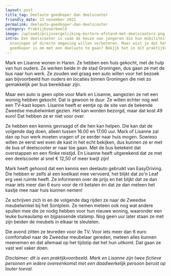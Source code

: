 ```yaml
---
layout: post
title_tag: Deelauto goedkoper dan deelscooter
friendly_date: 23 november 2021
permalink: deelauto-goedkoper-dan-deelscooter
category: Praktijkvoorbeeld
image: /uploads/prijsvergelijking-kortere-afstand-met-deelscooters.png
intro: Een deelscooter is vaak de keuze van jongeren die hun mobiliteit binnen
  Groningen of directe omgeving willen verbeteren. Maar wist je dat het vaak
  goedkoper is om met een deelauto te gaan? Bekijk het in dit praktijkvoorbeeld.
---
```

Mark en Lisanne wonen in Haren. Ze hebben een huis gekocht, met de hulp van hun ouders. Ze werken beide in de stad Groningen, dus gaan ze met de bus naar hun werk. Ze zouden wel graag een auto willen voor het bezoek aan bijvoorbeeld hun ouders en locaties binnen Groningen die niet zo gemakkelijk per bus bereikbaar zijn.

Maar een auto is geen optie voor Mark en Lisanne, aangezien ze net een woning hebben gekocht. Dat is gewoon te duur. Ze willen echter nog wel een TV-kast kopen. Lisanne heeft er eentje op de site van de bekende Zweedse meubelwinkel gezien. Het kan worden bezorgd, maar dat kost 49 euro! Dat hebben ze er niet voor over.

Ze hebben een kennis gevraagd of die hen kan helpen. Die kan dat de volgende dag doen, alleen tussen 16.00 en 17.00 uur. Mark of Lisanne zal dan op hun werk moeten vragen of ze eerder naar huis mogen. Sowieso willen ze eerst wel even de kast in het echt bekijken, dus kunnen ze er met de bus of deelscooter er naar toe gaan. Met de bus betekent dat overstappen en een flinke reistijd. En Lisanne heeft uitgerekend dat ze met een deelscooter al snel € 12,50 of meer kwijt zijn!

Mark heeft gehoord dat een kennis een deelauto gebruikt van EasyDriving. Die hebben er zelfs al een koelkast mee vervoerd, het blijkt dat zo'n Leaf erg veel ruimte heeft. Ze informeren over de prijs en het blijkt dat ze dan maar iets meer dan 6 euro voor de rit betalen én dat ze dan meteen het kastje mee naar huis kunnen nemen!

Ze schrijven zich in en de volgende dag rijden ze naar de Zweedse meubelwinkel bij het Sontplein. Ze nemen meteen ook nog wat andere spullen mee die ze nodig hebben voor hun nieuwe woning, waaronder een leuke bureaulamp en bijpassende stalamp. Nog geen uur later staan ze met zijn beiden de meubels in elkaar te sleutelen.

Die avond zitten ze tevreden voor de TV. Voor iets meer dan 6 euro comfortabel naar de Zweedse meubelaar gereden, meteen alles kunnen meenemen en dat allemaal op het tijdstip dat het hun uitkomt. Dat gaan ze vast wel vaker doen.

*Disclaimer: dit is een praktijkvoorbeeld. Mark en Lisanne zijn twee fictieve personen en iedere overeenkomst met een daadwerkelijk persoon berust op louter toeval.*